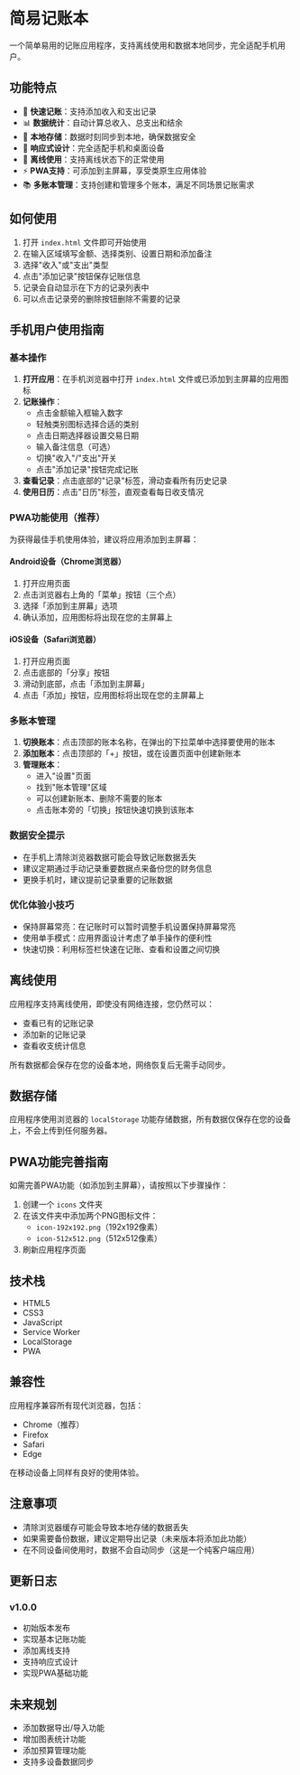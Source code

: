 # 简易记账本

一个简单易用的记账应用程序，支持离线使用和数据本地同步，完全适配手机用户。

## 功能特点

- 📝 **快速记账**：支持添加收入和支出记录
- 📊 **数据统计**：自动计算总收入、总支出和结余
- 💾 **本地存储**：数据时刻同步到本地，确保数据安全
- 📱 **响应式设计**：完全适配手机和桌面设备
- 📴 **离线使用**：支持离线状态下的正常使用
- ⚡ **PWA支持**：可添加到主屏幕，享受类原生应用体验
- 📚 **多账本管理**：支持创建和管理多个账本，满足不同场景记账需求

## 如何使用

1. 打开 `index.html` 文件即可开始使用
2. 在输入区域填写金额、选择类别、设置日期和添加备注
3. 选择"收入"或"支出"类型
4. 点击"添加记录"按钮保存记账信息
5. 记录会自动显示在下方的记录列表中
6. 可以点击记录旁的删除按钮删除不需要的记录

## 手机用户使用指南

### 基本操作

1. **打开应用**：在手机浏览器中打开 `index.html` 文件或已添加到主屏幕的应用图标
2. **记账操作**：
   - 点击金额输入框输入数字
   - 轻触类别图标选择合适的类别
   - 点击日期选择器设置交易日期
   - 输入备注信息（可选）
   - 切换"收入"/"支出"开关
   - 点击"添加记录"按钮完成记账
3. **查看记录**：点击底部的"记录"标签，滑动查看所有历史记录
4. **使用日历**：点击"日历"标签，直观查看每日收支情况

### PWA功能使用（推荐）

为获得最佳手机使用体验，建议将应用添加到主屏幕：

#### Android设备（Chrome浏览器）
1. 打开应用页面
2. 点击浏览器右上角的「菜单」按钮（三个点）
3. 选择「添加到主屏幕」选项
4. 确认添加，应用图标将出现在您的主屏幕上

#### iOS设备（Safari浏览器）
1. 打开应用页面
2. 点击底部的「分享」按钮
3. 滑动到底部，点击「添加到主屏幕」
4. 点击「添加」按钮，应用图标将出现在您的主屏幕上

### 多账本管理

1. **切换账本**：点击顶部的账本名称，在弹出的下拉菜单中选择要使用的账本
2. **添加账本**：点击顶部的「+」按钮，或在设置页面中创建新账本
3. **管理账本**：
   - 进入"设置"页面
   - 找到"账本管理"区域
   - 可以创建新账本、删除不需要的账本
   - 点击账本旁的「切换」按钮快速切换到该账本

### 数据安全提示

- 在手机上清除浏览器数据可能会导致记账数据丢失
- 建议定期通过手动记录重要数据点来备份您的财务信息
- 更换手机时，建议提前记录重要的记账数据

### 优化体验小技巧

- 保持屏幕常亮：在记账时可以暂时调整手机设置保持屏幕常亮
- 使用单手模式：应用界面设计考虑了单手操作的便利性
- 快速切换：利用标签栏快速在记账、查看和设置之间切换

## 离线使用

应用程序支持离线使用，即使没有网络连接，您仍然可以：
- 查看已有的记账记录
- 添加新的记账记录
- 查看收支统计信息

所有数据都会保存在您的设备本地，网络恢复后无需手动同步。

## 数据存储

应用程序使用浏览器的 `localStorage` 功能存储数据，所有数据仅保存在您的设备上，不会上传到任何服务器。

## PWA功能完善指南

如需完善PWA功能（如添加到主屏幕），请按照以下步骤操作：

1. 创建一个 `icons` 文件夹
2. 在该文件夹中添加两个PNG图标文件：
   - `icon-192x192.png`（192x192像素）
   - `icon-512x512.png`（512x512像素）
3. 刷新应用程序页面

## 技术栈

- HTML5
- CSS3
- JavaScript
- Service Worker
- LocalStorage
- PWA

## 兼容性

应用程序兼容所有现代浏览器，包括：
- Chrome（推荐）
- Firefox
- Safari
- Edge

在移动设备上同样有良好的使用体验。

## 注意事项

- 清除浏览器缓存可能会导致本地存储的数据丢失
- 如果需要备份数据，建议定期导出记录（未来版本将添加此功能）
- 在不同设备间使用时，数据不会自动同步（这是一个纯客户端应用）

## 更新日志

### v1.0.0
- 初始版本发布
- 实现基本记账功能
- 添加离线支持
- 支持响应式设计
- 实现PWA基础功能

## 未来规划
- 添加数据导出/导入功能
- 增加图表统计功能
- 添加预算管理功能
- 支持多设备数据同步